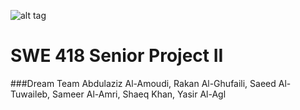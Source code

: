 ![alt tag](http://www.kfupm.edu.sa/Main_web/images1/logo.png)
# SWE 418 Senior Project II

###Dream Team
Abdulaziz Al-Amoudi, Rakan Al-Ghufaili, Saeed Al-Tuwaileb, Sameer Al-Amri, Shaeq Khan, Yasir Al-Agl